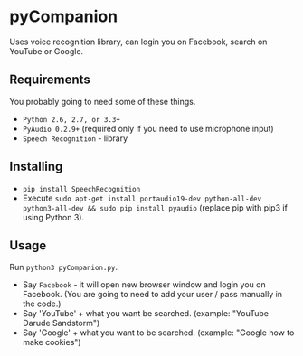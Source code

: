 pyCompanion
=========

Uses voice recognition library, can login you on Facebook, search on YouTube or Google.

Requirements
------------
You probably going to need some of these things.

* `Python 2.6, 2.7, or 3.3+`
* `PyAudio 0.2.9+` (required only if you need to use microphone input)
* `Speech Recognition` - library

Installing
------------

* `pip install SpeechRecognition`
* Execute `sudo apt-get install portaudio19-dev python-all-dev python3-all-dev && sudo pip install pyaudio` (replace pip with pip3 if using Python 3).

Usage
-----

Run `python3 pyCompanion.py`.

* Say `Facebook` - it will open new browser window and login you on Facebook. (You are going to need to add your user / pass manually in the code.)
* Say 'YouTube' + what you want be searched. (example: "YouTube Darude Sandstorm")
* Say 'Google' + what you want to be searched. (example: "Google how to make cookies")
